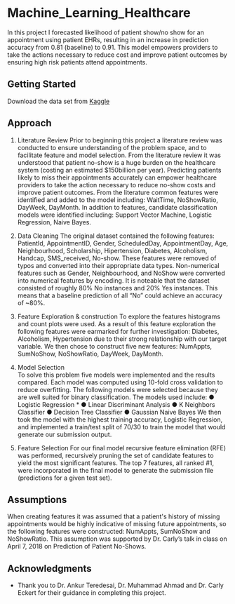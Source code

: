 # Machine_Learning_Healthcare

In this project I forecasted likelihood of patient show/no show for an appointment using patient EHRs, resulting in an increase in prediction accuracy from 0.81 (baseline) to 0.91. 
This model empowers providers to take the actions necessary to reduce cost and improve patient outcomes by ensuring high risk patients attend appointments.

## Getting Started

Download the data set from [Kaggle](https://www.kaggle.com/joniarroba/noshowappointments) 

## Approach
1. Literature Review
Prior to beginning this project a literature review was conducted to ensure understanding of the problem space, and to facilitate feature and model selection. From the literature review it was understood that patient no-show is a huge burden on the healthcare system (costing an estimated $150billion per year). Predicting patients likely to miss their appointments accurately can empower healthcare providers to take the action necessary to reduce no-show costs and improve patient outcomes. From the literature common features were identified and added to the model including: WaitTime, NoShowRatio, DayWeek, DayMonth. In addition to features, candidate classification models were identified including: Support Vector Machine, Logistic Regression, Naive Bayes. 

2. Data Cleaning
The original dataset contained the following features: PatientId, AppointmentID, Gender, ScheduledDay, AppointmentDay, Age, Neighbourhood, Scholarship, Hipertension, Diabetes, Alcoholism, Handcap, SMS_received, No-show. These features were removed of typos and converted into their appropriate data types. Non-numerical features such as Gender, Neighbourhood, and NoShow were converted into numerical features by encoding.
It is noteable that the dataset consisted of roughly 80% No instances and 20% Yes instances. This means that a baseline prediction of all “No” could achieve an accuracy of ~80%. 

3. Feature Exploration & construction
To explore the features histograms and count plots were used. As a result of this feature exploration the following features were earmarked for further investigation: Diabetes, Alcoholism, Hypertension due to their strong relationship with our target variable.
We then chose to construct five new features: NumAppts, SumNoShow, NoShowRatio, DayWeek, DayMonth.

4. Model Selection  
To solve this problem five models were implemented and the results compared. Each model was computed using 10-fold cross validation to reduce overfitting. The following models were selected because they are well suited for binary classification. The models used include:
  ● Logistic Regression *
  ● Linear Discriminant Analysis
  ● K Neighbors Classifier
  ● Decision Tree Classifier
  ● Gaussian Naive Bayes
We then took the model with the highest training accuracy, Logistic Regression, and implemented a train/test split of 70/30 to train the model that would generate our submission output.

5. Feature Selection 
For our final model recursive feature elimination (RFE) was performed, recursively pruning the set of candidate features to yield the most significant features. The top 7 features, all ranked #1, were incorporated in the final model to generate the submission file (predictions for a given test set).

## Assumptions
When creating features it was assumed that a patient's history of missing appointments would be highly indicative of missing future appointments, so the following features were constructed: NumAppts, SumNoShow and NoShowRatio. This assumption was supported by Dr. Carly’s talk in class on April 7, 2018 on Prediction of Patient No-Shows.

## Acknowledgments
* Thank you to Dr. Ankur Teredesai, Dr. Muhammad Ahmad and Dr. Carly Eckert for their guidance in completing this project. 
